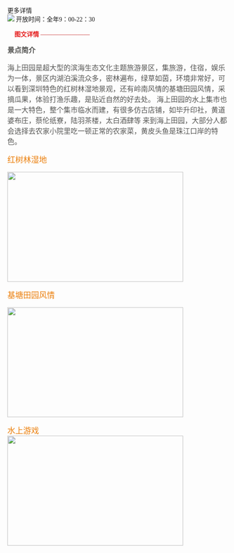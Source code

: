<font face="微软雅黑">更多详情<br>
<img src="/assets/sj.png" > 开放时间：全年9：00-22：30



  <font color="#e51d1d"  ><img src="/assets/图片详情.png" width=16px height=16px face="微软雅黑粗体">**图文详情**</font>
  <font color="#c01111">————————


<font color="#565654" size="3">**景点简介**


<font face="微软雅黑">海上田园是超大型的滨海生态文化主题旅游景区，集旅游，住宿，娱乐为一体，景区内湖泊溪流众多，密林遍布，绿草如茵，环境非常好，可以看到深圳特色的红树林湿地景观，还有岭南风情的基塘田园风情，采摘瓜果，体验打渔乐趣，是贴近自然的好去处。
海上田园的水上集市也是一大特色，整个集市临水而建，有很多仿古店铺，如毕升印社，黄道婆布庄，蔡伦纸寮，陆羽茶楼，太白酒肆等
来到海上田园，大部分人都会选择去农家小院里吃一顿正常的农家菜，黄皮头鱼是珠江口岸的特色。




<font color="#eb7f0c" size='4'>红树林湿地</font><br>



<img src="/assets/hongshulinsidi.jpg" width=400px height=250px><br>




<font color="#eb7f0c" size='4'>基塘田园风情</font><br>

<img src="/assets/jitangtianyuan%20fengqing.jpg" width=400px height=250px>


<font color="#eb7f0c" size='4'>水上游戏</font><br>
<img src="/assets/shuishangyouxi.jpg" width=400px height=250px>
